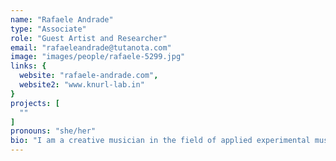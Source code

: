 ```yaml
---
name: "Rafaele Andrade"
type: "Associate"
role: "Guest Artist and Researcher"
email: "rafaeleandrade@tutanota.com"
image: "images/people/rafaele-5299.jpg"
links: {
  website: "rafaele-andrade.com",
  website2: "www.knurl-lab.in"
}
projects: [
  ""
]
pronouns: "she/her"
bio: "I am a creative musician in the field of applied experimental music. I have studied Conducting, Composition, Production, Cello, Programming, 3D printing and Sonology at Brazil, Germany and the Netherlands. In my research I develop artworks merging those practices with technology, social inclusion, sustainability & fair music distribution. I am a member of Netherlands coding Live, Instrument inventors initiative and the creator of Knurl, an interactive and polyphonic instrument. In the first months in iil, I will be consolidating the interface of Knurl by the asssitance of Thor and Halldor and the collective practice of local musicians. In the third month, Adam Pultz and I are going to be developing and testing our performance 'Sound energy harvest', where our instruments sounds are going to be harvesting energy for its own application."
---
```

